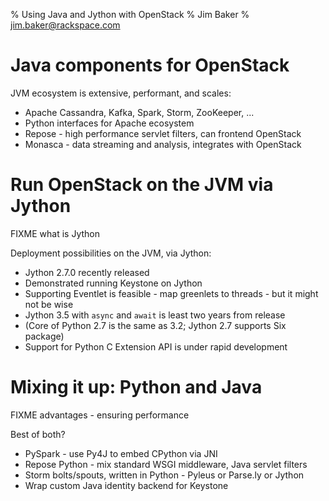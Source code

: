 % Using Java and Jython with OpenStack
% Jim Baker
% jim.baker@rackspace.com

# Java components for OpenStack

JVM ecosystem is extensive, performant, and scales:

* Apache Cassandra, Kafka, Spark, Storm, ZooKeeper, ...
* Python interfaces for Apache ecosystem
* Repose - high performance servlet filters, can frontend OpenStack
* Monasca - data streaming and analysis, integrates with OpenStack

# Run OpenStack on the JVM via Jython

FIXME what is Jython

Deployment possibilities on the JVM, via Jython:

* Jython 2.7.0 recently released
* Demonstrated running Keystone on Jython
* Supporting Eventlet is feasible - map greenlets to threads - but it might not be wise
* Jython 3.5 with `async` and `await` is least two years from release
* (Core of Python 2.7 is the same as 3.2; Jython 2.7 supports Six package)
* Support for Python C Extension API is under rapid development

# Mixing it up: Python and Java

FIXME advantages - ensuring performance

Best of both?

* PySpark - use Py4J to embed CPython via JNI
* Repose Python - mix standard WSGI middleware, Java servlet filters
* Storm bolts/spouts, written in Python - Pyleus or Parse.ly or Jython
* Wrap custom Java identity backend for Keystone
